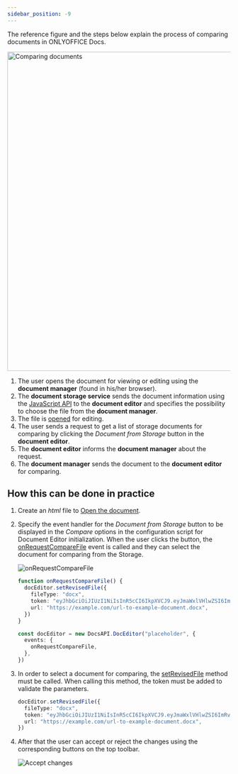 ```yaml
---
sidebar_position: -9
---
```


The reference figure and the steps below explain the process of comparing documents in ONLYOFFICE Docs.

<img alt="Comparing documents" src="/assets/images/editor/compare.png" width="720px" />

1. The user opens the document for viewing or editing using the **document manager** (found in his/her browser).
2. The **document storage service** sends the document information using the [JavaScript API](../Basic%20concepts.md) to the **document editor** and specifies the possibility to choose the file from the **document manager**.
3. The file is [opened](./Opening%20file.md) for editing.
4. The user sends a request to get a list of storage documents for comparing by clicking the *Document from Storage* button in the **document editor**.
5. The **document editor** informs the **document manager** about the request.
6. The **document manager** sends the document to the **document editor** for comparing.

## How this can be done in practice

1. Create an *html* file to [Open the document](./Opening%20file.md#how-this-can-be-done-in-practice).

2. Specify the event handler for the *Document from Storage* button to be displayed in the *Compare* options in the configuration script for Document Editor initialization. When the user clicks the button, the [onRequestCompareFile](../../Usage%20API/Config/Events.md#onrequestcomparefile) event is called and they can select the document for comparing from the Storage.

   ![onRequestCompareFile](/assets/images/editor/onRequestCompareFile.png)

   ``` ts
   function onRequestCompareFile() {
     docEditor.setRevisedFile({
       fileType: "docx",
       token: "eyJhbGciOiJIUzI1NiIsInR5cCI6IkpXVCJ9.eyJmaWxlVHlwZSI6ImRvY3giLCJ1cmwiOiJodHRwczovL2V4YW1wbGUuY29tL3VybC10by1leGFtcGxlLWRvY3VtZW50LmRvY3gifQ.t8660n_GmxJIppxcwkr_mUxmXYtE8cg-jF2cTLMtuk8",
       url: "https://example.com/url-to-example-document.docx",
     })
   }
   
   const docEditor = new DocsAPI.DocEditor("placeholder", {
     events: {
       onRequestCompareFile,
     },
   })
   ```

3. In order to select a document for comparing, the [setRevisedFile](../../Usage%20API/Methods.md#setrevisedfile) method must be called. When calling this method, the token must be added to validate the parameters.

   ``` ts
   docEditor.setRevisedFile({
     fileType: "docx",
     token: "eyJhbGciOiJIUzI1NiIsInR5cCI6IkpXVCJ9.eyJmaWxlVHlwZSI6ImRvY3giLCJ1cmwiOiJodHRwczovL2V4YW1wbGUuY29tL3VybC10by1leGFtcGxlLWRvY3VtZW50LmRvY3gifQ.t8660n_GmxJIppxcwkr_mUxmXYtE8cg-jF2cTLMtuk8",
     url: "https://example.com/url-to-example-document.docx",
   })
   ```

4. After that the user can accept or reject the changes using the corresponding buttons on the top toolbar.

   ![Accept changes](/assets/images/editor/compare-documents.png)
